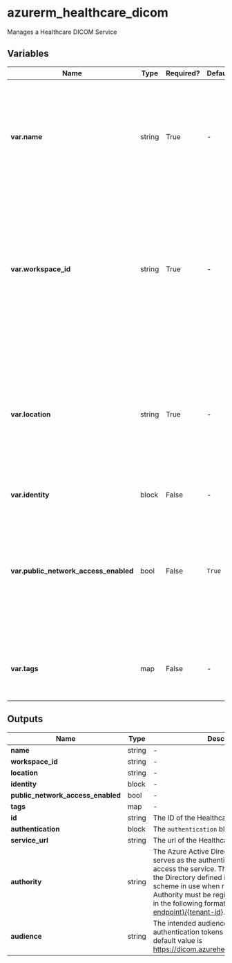 # azurerm_healthcare_dicom

Manages a Healthcare DICOM Service

## Variables

| Name | Type | Required? |  Default  |  Description |
| ---- | ---- | --------- |  ----------- | ----------- |
| **var.name** | string | True | -  |  Specifies the name of the Healthcare DICOM Service. Changing this forces a new Healthcare DICOM Service to be created. | 
| **var.workspace_id** | string | True | -  |  Specifies the id of the Healthcare Workspace where the Healthcare DICOM Service should exist. Changing this forces a new Healthcare DICOM Service to be created. | 
| **var.location** | string | True | -  |  Specifies the Azure Region where the Healthcare DICOM Service should be created. Changing this forces a new Healthcare DICOM Service to be created. | 
| **var.identity** | block | False | -  |  An `identity` block. | 
| **var.public_network_access_enabled** | bool | False | `True`  |  Whether to enabled public networks when data plane traffic coming from public networks while private endpoint is enabled. Defaults to `true`. | 
| **var.tags** | map | False | -  |  A mapping of tags to assign to the Healthcare DICOM Service. | 



## Outputs

| Name | Type | Description |
| ---- | ---- | --------- | 
| **name** | string  | - | 
| **workspace_id** | string  | - | 
| **location** | string  | - | 
| **identity** | block  | - | 
| **public_network_access_enabled** | bool  | - | 
| **tags** | map  | - | 
| **id** | string  | The ID of the Healthcare DICOM Service. | 
| **authentication** | block  | The `authentication` block. | 
| **service_url** | string  | The url of the Healthcare DICOM Services. | 
| **authority** | string  | The Azure Active Directory (tenant) that serves as the authentication authority to access the service. The default authority is the Directory defined in the authentication scheme in use when running Terraform. Authority must be registered to Azure AD and in the following format: <https://{Azure-AD-endpoint}/{tenant-id>}. | 
| **audience** | string  | The intended audience to receive authentication tokens for the service. The default value is <https://dicom.azurehealthcareapis.azure.com> | 
